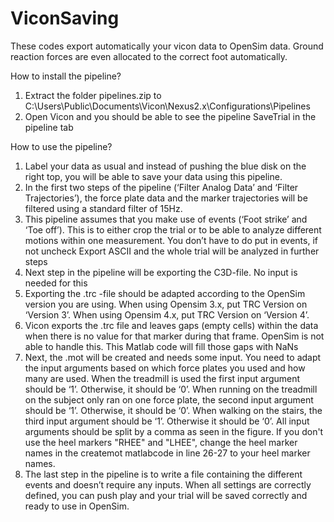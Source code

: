 # ViconSaving
These codes export automatically your vicon data to OpenSim data. Ground reaction forces are even allocated to the correct foot automatically. 

How to install the pipeline? 
1)	Extract the folder pipelines.zip to C:\Users\Public\Documents\Vicon\Nexus2.x\Configurations\Pipelines
2)	Open Vicon and you should be able to see the pipeline SaveTrial in the pipeline tab
 
How to use the pipeline? 
1)	Label your data as usual and instead of pushing the blue disk on the right top, you will be able to save your data using this pipeline. 
2)	In the first two steps of the pipeline (‘Filter Analog Data’ and ‘Filter Trajectories’), the force plate data and the marker trajectories will be filtered using a standard filter of 15Hz. 
3)	This pipeline assumes that you make use of events (‘Foot strike’ and ‘Toe off’). This is to either crop the trial or to be able to analyze different motions within one measurement. You don’t have to do put in events, if not uncheck Export ASCII and the whole trial will be analyzed in further steps
4)	Next step in the pipeline will be exporting the C3D-file. No input is needed for this
5)	Exporting the .trc -file should be adapted according to the OpenSim version you are using. 
		When using Opensim 3.x, put TRC Version on ‘Version 3’.
		When using Opensim 4.x, put TRC Version on ‘Version 4’.
6)  Vicon exports the .trc file and leaves gaps (empty cells) within the data when there is no value for that marker during that frame. OpenSim is not able to handle this.
	This Matlab code will fill those gaps with NaNs 
7)	Next, the .mot will be created and needs some input. You need to adapt the input arguments based on which force plates you used and how many are used. 
		When the treadmill is used the first input argument should be ‘1’. Otherwise, it should be ‘0’.
		When running on the treadmill on the subject only ran on one force plate, the second input argument should be ‘1’. Otherwise, it should be ‘0’.
		When walking on the stairs, the third input argument should be ‘1’. Otherwise it should be ‘0’.
		All input arguments should be split by a comma as seen in the figure. 
		If you don't use the heel markers "RHEE" and "LHEE", change the heel marker names in the createmot matlabcode in line 26-27 to your heel marker names. 
8)	The last step in the pipeline is to write a file containing the different events and doesn’t require any inputs. When all settings are correctly defined, you can push play and your trial will be saved correctly and ready to use in OpenSim. 


